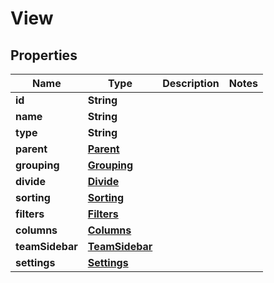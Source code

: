 

# View


## Properties

| Name | Type | Description | Notes |
|------------ | ------------- | ------------- | -------------|
|**id** | **String** |  |  |
|**name** | **String** |  |  |
|**type** | **String** |  |  |
|**parent** | [**Parent**](Parent.md) |  |  |
|**grouping** | [**Grouping**](Grouping.md) |  |  |
|**divide** | [**Divide**](Divide.md) |  |  |
|**sorting** | [**Sorting**](Sorting.md) |  |  |
|**filters** | [**Filters**](Filters.md) |  |  |
|**columns** | [**Columns**](Columns.md) |  |  |
|**teamSidebar** | [**TeamSidebar**](TeamSidebar.md) |  |  |
|**settings** | [**Settings**](Settings.md) |  |  |



